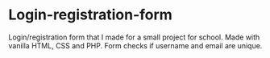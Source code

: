# Login-registration-form 
Login/registration form that I made for a small project for school. Made with vanilla HTML, CSS and PHP. Form checks if username and email are unique. 

